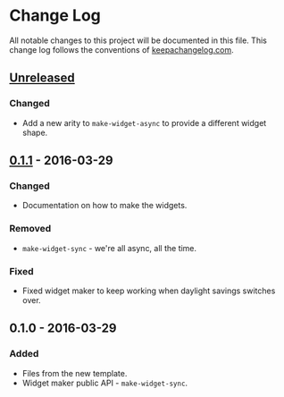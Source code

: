 # Change Log
All notable changes to this project will be documented in this file. This change log follows the conventions of [keepachangelog.com](http://keepachangelog.com/).

## [Unreleased][unreleased]
### Changed
- Add a new arity to `make-widget-async` to provide a different widget shape.

## [0.1.1] - 2016-03-29
### Changed
- Documentation on how to make the widgets.

### Removed
- `make-widget-sync` - we're all async, all the time.

### Fixed
- Fixed widget maker to keep working when daylight savings switches over.

## 0.1.0 - 2016-03-29
### Added
- Files from the new template.
- Widget maker public API - `make-widget-sync`.

[unreleased]: https://github.com/your-name/hy-clj/compare/0.1.1...HEAD
[0.1.1]: https://github.com/your-name/hy-clj/compare/0.1.0...0.1.1
